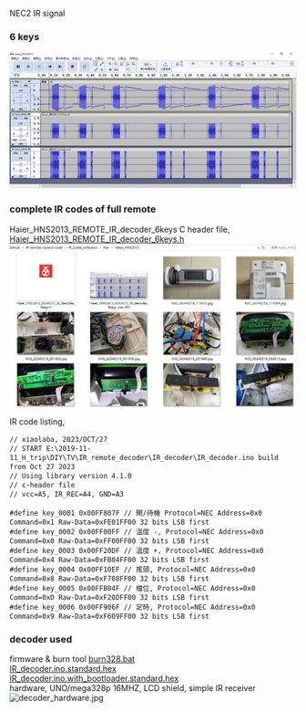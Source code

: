 NEC2 IR signal  

### 6 keys  
![Haier_HNS2013_REMOTE_IR_decoder_6keys_wav.JPG](Haier_HNS2013_REMOTE_IR_decoder_6keys_wav.JPG)  




### complete IR codes of full remote  
Haier_HNS2013_REMOTE_IR_decoder_6keys
C header file,  
[Haier_HNS2013_REMOTE_IR_decoder_6keys.h](Haier_HNS2013_REMOTE_IR_decoder_6keys.h)  
![Haier_HNS2013_REMOTE_IR_decoder_6keys.JPG](Haier_HNS2013_REMOTE_IR_decoder_6keys.JPG)  

IR code listing,   
```
// xiaolaba, 2023/OCT/27
// START E:\2019-11-11_H_trip\DIY\TV\IR_remote_decoder\IR_decoder\IR_decoder.ino build from Oct 27 2023
// Using library version 4.1.0
// c-header file
// vcc=A5, IR_REC=A4, GND=A3

#define key_0001 0x00FF807F // 開/待機 Protocol=NEC Address=0x0 Command=0x1 Raw-Data=0xFE01FF00 32 bits LSB first
#define key_0002 0x00FF00FF // 溫度 -, Protocol=NEC Address=0x0 Command=0x0 Raw-Data=0xFF00FF00 32 bits LSB first
#define key_0003 0x00FF20DF // 溫度 +, Protocol=NEC Address=0x0 Command=0x4 Raw-Data=0xFB04FF00 32 bits LSB first
#define key_0004 0x00FF10EF // 搖頭, Protocol=NEC Address=0x0 Command=0x8 Raw-Data=0xF708FF00 32 bits LSB first
#define key_0005 0x00FFB04F // 檔位, Protocol=NEC Address=0x0 Command=0xD Raw-Data=0xF20DFF00 32 bits LSB first
#define key_0006 0x00FF906F // 定時, Protocol=NEC Address=0x0 Command=0x9 Raw-Data=0xF609FF00 32 bits LSB first

```

### decoder used
firmware & burn tool
[burn328.bat](burn328.bat)  
[IR_decoder.ino.standard.hex](IR_decoder.ino.standard.hex)  
[IR_decoder.ino.with_bootloader.standard.hex](IR_decoder.ino.with_bootloader.standard.hex)  
hardware, 
UNO/mega328p 16MHZ, LCD shield, simple IR receiver  
![decoder_hardware.jpg](decoder_hardware.jpg)
